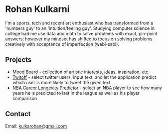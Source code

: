 # Rohan Kulkarni

I'm a sports, tech and recent art enthusiast who has transformed from a 'numbers guy' to an 'intuition/feeling guy'. Studying computer science in college had me use data and math to solve problems with exact, pin-point answers; however my mindset has shifted to focus on solving problems creatively with acceptance of imperfection (wabi-sabi).  

## Projects

- [Mood Board](https://kulkarohan.github.io/moodboard) - collection of artistic interests, ideas, inspiration, etc.  
- [Twitoff](https://twitoff-kulkarohan.herokuapp.com/) - select twitter users, input text, and let the application predict which user is more likely to tweet the given text
- [NBA Career Longevity Predictor](https://nba-clp.netlify.com/) - select an NBA player to see how many years he is predicted to last in the league as well as his player comparison

## Contact

Email: [kulkarohan@gmail.com](mailto:kulkarohan@gmail.com)  
 
